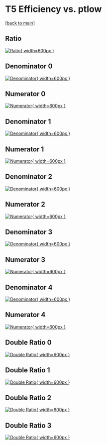 # T5 Efficiency vs. ptlow

[[back to main](./)]



## Ratio

[![Ratio](../mtv/var/T5_xtr_321_-1_eff_ptlow.png){ width=600px }](../mtv/var/T5_xtr_321_-1_eff_ptlow.pdf)

## Denominator 0

[![Denominator](../mtv/den/T5_xtr_321_-1_eff_ptlow_den0.png){ width=600px }](../mtv/den/T5_xtr_321_-1_eff_ptlow_den0.pdf)

## Numerator 0

[![Numerator](../mtv/num/T5_xtr_321_-1_eff_ptlow_num0.png){ width=600px }](../mtv/num/T5_xtr_321_-1_eff_ptlow_num0.pdf)

## Denominator 1

[![Denominator](../mtv/den/T5_xtr_321_-1_eff_ptlow_den1.png){ width=600px }](../mtv/den/T5_xtr_321_-1_eff_ptlow_den1.pdf)

## Numerator 1

[![Numerator](../mtv/num/T5_xtr_321_-1_eff_ptlow_num1.png){ width=600px }](../mtv/num/T5_xtr_321_-1_eff_ptlow_num1.pdf)

## Denominator 2

[![Denominator](../mtv/den/T5_xtr_321_-1_eff_ptlow_den2.png){ width=600px }](../mtv/den/T5_xtr_321_-1_eff_ptlow_den2.pdf)

## Numerator 2

[![Numerator](../mtv/num/T5_xtr_321_-1_eff_ptlow_num2.png){ width=600px }](../mtv/num/T5_xtr_321_-1_eff_ptlow_num2.pdf)

## Denominator 3

[![Denominator](../mtv/den/T5_xtr_321_-1_eff_ptlow_den3.png){ width=600px }](../mtv/den/T5_xtr_321_-1_eff_ptlow_den3.pdf)

## Numerator 3

[![Numerator](../mtv/num/T5_xtr_321_-1_eff_ptlow_num3.png){ width=600px }](../mtv/num/T5_xtr_321_-1_eff_ptlow_num3.pdf)

## Denominator 4

[![Denominator](../mtv/den/T5_xtr_321_-1_eff_ptlow_den4.png){ width=600px }](../mtv/den/T5_xtr_321_-1_eff_ptlow_den4.pdf)

## Numerator 4

[![Numerator](../mtv/num/T5_xtr_321_-1_eff_ptlow_num4.png){ width=600px }](../mtv/num/T5_xtr_321_-1_eff_ptlow_num4.pdf)

## Double Ratio 0

[![Double Ratio](../mtv/ratio/T5_xtr_321_-1_eff_ptlow_ratio0.png){ width=600px }](../mtv/ratio/T5_xtr_321_-1_eff_ptlow_ratio0.pdf)

## Double Ratio 1

[![Double Ratio](../mtv/ratio/T5_xtr_321_-1_eff_ptlow_ratio1.png){ width=600px }](../mtv/ratio/T5_xtr_321_-1_eff_ptlow_ratio1.pdf)

## Double Ratio 2

[![Double Ratio](../mtv/ratio/T5_xtr_321_-1_eff_ptlow_ratio2.png){ width=600px }](../mtv/ratio/T5_xtr_321_-1_eff_ptlow_ratio2.pdf)

## Double Ratio 3

[![Double Ratio](../mtv/ratio/T5_xtr_321_-1_eff_ptlow_ratio3.png){ width=600px }](../mtv/ratio/T5_xtr_321_-1_eff_ptlow_ratio3.pdf)

